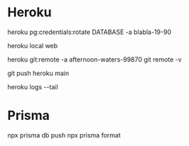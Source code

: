 # Heroku
<!-- rotate db credentials -->
heroku pg:credentials:rotate DATABASE -a blabla-19-90
<!-- local test -->
heroku local web
<!-- set and get heroku git branch -->
heroku git:remote -a afternoon-waters-99870
git remote -v
<!-- push on heroku remote branch -->
git push heroku main
<!-- Logs -->
heroku logs --tail


# Prisma
npx prisma db push
npx prisma format

